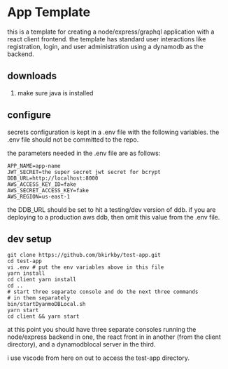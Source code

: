 # App Template

this is a template for creating a node/express/graphql application
with a react client frontend. the template has standard user
interactions like registration, login, and user administration
using a dynamodb as the backend.

## downloads

1. make sure java is installed

## configure

secrets configuration is kept in a .env file with the following
variables. the .env file should not be committed to the repo.

the parameters needed in the .env file are as follows:
```
APP_NAME=app-name
JWT_SECRET=the super secret jwt secret for bcrypt
DDB_URL=http://localhost:8000
AWS_ACCESS_KEY_ID=fake
AWS_SECRET_ACCESS_KEY=fake
AWS_REGION=us-east-1
```

the DDB_URL should be set to hit a testing/dev version of ddb.
if you are deploying to a production aws ddb, then omit this
value from the .env file.

## dev setup

```
git clone https://github.com/bkirkby/test-app.git
cd test-app
vi .env # put the env variables above in this file
yarn install
cd client yarn install
cd ..
# start three separate console and do the next three commands
# in them separately
bin/startDyanmoDBLocal.sh
yarn start
cd client && yarn start
```

at this point you should have three separate consoles running
the node/express backend in one, the react front in in another
(from the client directory), and a dynamodblocal server in the
third.

i use vscode from here on out to access the test-app directory.

